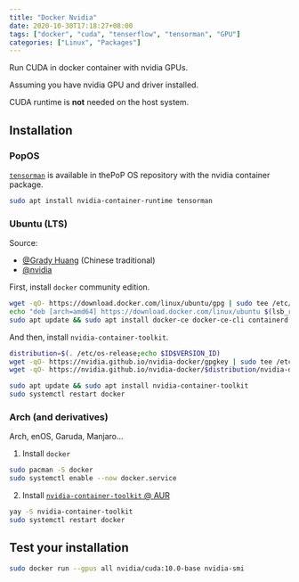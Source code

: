 ```yaml
---
title: "Docker Nvidia"
date: 2020-10-30T17:18:27+08:00
tags: ["docker", "cuda", "tenserflow", "tensorman", "GPU"]
categories: ["Linux", "Packages"]
---
```


Run CUDA in docker container with nvidia GPUs.

Assuming you have nvidia GPU and driver installed.

CUDA runtime is **not** needed on the host system.

<!--more-->

## Installation

### PopOS

[`tensorman`](https://github.com/pop-os/tensorman) is available in thePoP OS repository with the nvidia container package.

```bash
sudo apt install nvidia-container-runtime tensorman
```

### Ubuntu (LTS)

Source:
- [@Grady Huang](https://medium.com/@grady1006/ubuntu18-04%E5%AE%89%E8%A3%9Ddocker%E5%92%8Cnvidia-docker-%E4%BD%BF%E7%94%A8%E5%A4%96%E6%8E%A5%E9%A1%AF%E5%8D%A1-1e3c404c517d) (Chinese traditional)
- [@nvidia](https://docs.nvidia.com/datacenter/cloud-native/container-toolkit/install-guide.html#docker)


First, install `docker` community edition.

```bash
wget -qO- https://download.docker.com/linux/ubuntu/gpg | sudo tee /etc/apt/trusted.gpg.d/docker.asc > /dev/null
echo "deb [arch=amd64] https://download.docker.com/linux/ubuntu $(lsb_release -cs) stable" | sudo tee /etc/apt/sources.list.d/docker.list > /dev/null
sudo apt update && sudo apt install docker-ce docker-ce-cli containerd.io
```

And then, install `nvidia-container-toolkit`.

```bash
distribution=$(. /etc/os-release;echo $ID$VERSION_ID)
wget -qO- https://nvidia.github.io/nvidia-docker/gpgkey | sudo tee /etc/apt/trusted.gpg.d/nvidia-docker.asc > /dev/null
wget -qO- https://nvidia.github.io/nvidia-docker/$distribution/nvidia-docker.list | sudo tee /etc/apt/sources.list.d/nvidia-docker.list > /dev/null

sudo apt update && sudo apt install nvidia-container-toolkit
sudo systemctl restart docker
```

### Arch (and derivatives)

Arch, enOS, Garuda, Manjaro...

1. Install `docker`

```bash
sudo pacman -S docker
sudo systemctl enable --now docker.service
```

2. Install [`nvidia-container-toolkit` @ AUR](https://aur.archlinux.org/packages/nvidia-container-toolkit/)

```bash
yay -S nvidia-container-toolkit
sudo systemctl restart docker
```

## Test your installation

```bash
sudo docker run --gpus all nvidia/cuda:10.0-base nvidia-smi
```
